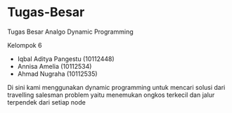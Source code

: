 Tugas-Besar
===========

Tugas Besar Analgo Dynamic Programming

Kelompok 6
- Iqbal Aditya Pangestu (10112448)
- Annisa Amelia (10112534)
- Ahmad Nugraha (10112535)

Di sini kami menggunakan dynamic programming untuk mencari solusi dari travelling salesman problem yaitu menemukan ongkos terkecil dan jalur terpendek dari setiap node